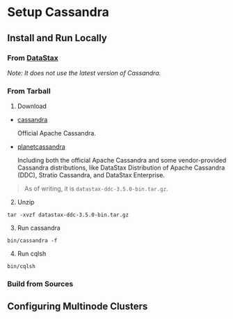 # Setup Cassandra

## Install and Run Locally

### From [DataStax](https://academy.datastax.com/downloads/welcome)
*Note: It does not use the latest version of Cassandra.*

### From Tarball

1. Download
  - [cassandra](http://cassandra.apache.org/download/)
  
    Official Apache Cassandra.
  - [planetcassandra](http://www.planetcassandra.org/cassandra/)

    Including both the official Apache Cassandra and some vendor-provided Cassandra distributions, 
    like DataStax Distribution of Apache Cassandra (DDC), Stratio Cassandra, and DataStax Enterprise.
  
  > As of writing, it is `datastax-ddc-3.5.0-bin.tar.gz`.
  
2. Unzip

  `tar -xvzf datastax-ddc-3.5.0-bin.tar.gz`

3. Run cassandra

  `bin/cassandra -f`

4. Run cqlsh

  `bin/cqlsh`

### Build from Sources

## Configuring Multinode Clusters
